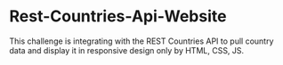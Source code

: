 # Rest-Countries-Api-Website
This challenge is integrating with the REST Countries API to pull country data and display it in responsive design only by HTML, CSS, JS.

